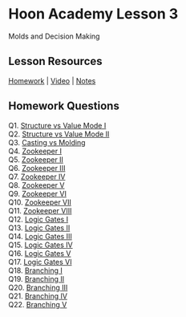 # Hoon Academy Lesson 3
Molds and Decision Making

## Lesson Resources
[Homework](https://forms.gle/FFPMn5ByvVPoHhz38) | [Video](https://youtu.be/hxKw_FQnrqs) | [Notes](https://github.com/tamlut-modnys/curriculum/blob/main/ha-23-3/ha3/lesson3.md)

## Homework Questions
Q1. [Structure vs Value Mode I](./hw3/q01.hoon)  
Q2. [Structure vs Value Mode II](./hw3/q02.hoon)  
Q3. [Casting vs Molding](./hw3/q03.hoon)  
Q4. [Zookeeper I](./hw3/q04.hoon)  
Q5. [Zookeeper II](./hw3/q05.hoon)  
Q6. [Zookeeper III](./hw3/q06.hoon)  
Q7. [Zookeeper IV](./hw3/q07.hoon)  
Q8. [Zookeeper V](./hw3/q08.hoon)  
Q9. [Zookeeper VI](./hw3/q09.hoon)  
Q10. [Zookeeper VII](./hw3/q10.hoon)  
Q11. [Zookeeper VIII](./hw3/q11.hoon)  
Q12. [Logic Gates I](./hw3/q12.hoon)  
Q13. [Logic Gates II](./hw3/q13.hoon)  
Q14. [Logic Gates III](./hw3/q14.hoon)  
Q15. [Logic Gates IV](./hw3/q15.hoon)  
Q16. [Logic Gates V](./hw3/q16.hoon)  
Q17. [Logic Gates VI](./hw3/q17.hoon)  
Q18. [Branching I](./hw3/q18.hoon)  
Q19. [Branching II](./hw3/q19.hoon)  
Q20. [Branching III](./hw3/q20.hoon)  
Q21. [Branching IV](./hw3/q21.hoon)  
Q22. [Branching V](./hw3/q22.hoon)  
